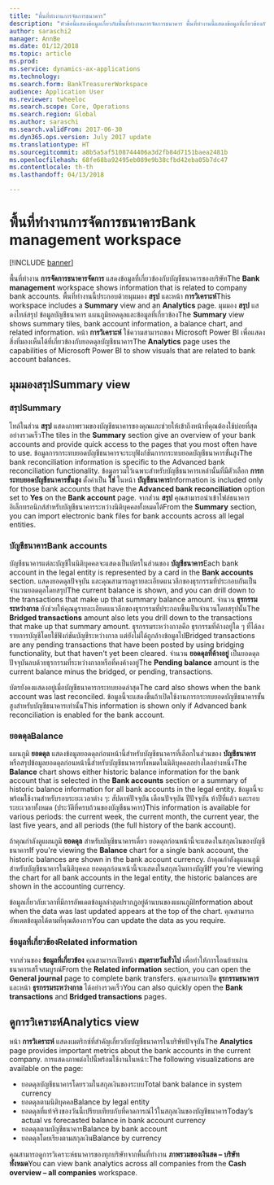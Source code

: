```yaml
---
title: "พื้นที่ทำงานการจัดการธนาคาร"
description: "หัวข้อนี้แสดงข้อมูลเกี่ยวกับพื้นที่ทำงานการจัดการธนาคาร พื้นที่ทำงานนี้แสดงข้อมูลที่เกี่ยวข้องกับบัญชีธนาคารของบริษัท และรวมทั้งมุมมองสรุปและหน้าการวิเคราะห์ มุมมองสรุปแสดงไทล์สรุป ข้อมูลบัญชีธนาคาร แผนภูมิยอดดุลและข้อมูลที่เกี่ยวข้อง หน้าการวิเคราะห์ใช้ความสามารถของ Microsoft Power BI เพื่อแสดงสิ่งที่มองเห็นได้ที่เกี่ยวข้องกับยอดดุลบัญชีธนาคาร"
author: saraschi2
manager: AnnBe
ms.date: 01/12/2018
ms.topic: article
ms.prod: 
ms.service: dynamics-ax-applications
ms.technology: 
ms.search.form: BankTreasurerWorkspace
audience: Application User
ms.reviewer: twheeloc
ms.search.scope: Core, Operations
ms.search.region: Global
ms.author: saraschi
ms.search.validFrom: 2017-06-30
ms.dyn365.ops.version: July 2017 update
ms.translationtype: HT
ms.sourcegitcommit: a8b5a5af5108744406a3d2fb84d7151baea2481b
ms.openlocfilehash: 68fe68ba92495eb089e9b38cfbd42eba05b7dc47
ms.contentlocale: th-th
ms.lasthandoff: 04/13/2018

---
```

# <a name="bank-management-workspace"></a><span data-ttu-id="3f136-106">พื้นที่ทำงานการจัดการธนาคาร</span><span class="sxs-lookup"><span data-stu-id="3f136-106">Bank management workspace</span></span>

[!INCLUDE [banner](../includes/banner.md)]

<span data-ttu-id="3f136-107">พื้นที่ทำงาน **การจัดการธนาคารจัดการ** แสดงข้อมูลที่เกี่ยวข้องกับบัญชีธนาคารของบริษัท</span><span class="sxs-lookup"><span data-stu-id="3f136-107">The **Bank management** workspace shows information that is related to company bank accounts.</span></span> <span data-ttu-id="3f136-108">พื้นที่ทำงานนี้ประกอบด้วยมุมมอง **สรุป** และหน้า **การวิเคราะห์**</span><span class="sxs-lookup"><span data-stu-id="3f136-108">This workspace includes a **Summary** view and an **Analytics** page.</span></span> <span data-ttu-id="3f136-109">มุมมอง **สรุป** แสดงไทล์สรุป ข้อมูลบัญชีธนาคาร แผนภูมิยอดดุลและข้อมูลที่เกี่ยวข้อง</span><span class="sxs-lookup"><span data-stu-id="3f136-109">The **Summary** view shows summary tiles, bank account information, a balance chart, and related information.</span></span> <span data-ttu-id="3f136-110">หน้า **การวิเคราะห์** ใช้ความสามารถของ Microsoft Power BI เพื่อแสดงสิ่งที่มองเห็นได้ที่เกี่ยวข้องกับยอดดุลบัญชีธนาคาร</span><span class="sxs-lookup"><span data-stu-id="3f136-110">The **Analytics** page uses the capabilities of Microsoft Power BI to show visuals that are related to bank account balances.</span></span>

## <a name="summary-view"></a><span data-ttu-id="3f136-111">มุมมองสรุป</span><span class="sxs-lookup"><span data-stu-id="3f136-111">Summary view</span></span>

### <a name="summary"></a><span data-ttu-id="3f136-112">สรุป</span><span class="sxs-lookup"><span data-stu-id="3f136-112">Summary</span></span>

<span data-ttu-id="3f136-113">ไทล์ในส่วน **สรุป** แสดงภาพรวมของบัญชีธนาคารของคุณและช่วยให้เข้าถึงหน้าที่คุณต้องใช้บ่อยที่สุดอย่างรวดเร็ว</span><span class="sxs-lookup"><span data-stu-id="3f136-113">The tiles in the **Summary** section give an overview of your bank accounts and provide quick access to the pages that you most often have to use.</span></span> <span data-ttu-id="3f136-114">ข้อมูลการกระทบยอดบัญชีธนาคารจะระบุฟังก์ชันการกระทบยอดบัญชีธนาคารขั้นสูง</span><span class="sxs-lookup"><span data-stu-id="3f136-114">The bank reconciliation information is specific to the Advanced bank reconciliation functionality.</span></span> <span data-ttu-id="3f136-115">ข้อมูลรวมไว้เฉพาะสำหรับบัญชีธนาคารเหล่านั้นที่มีตัวเลือก **การกระทบยอดบัญชีธนาคารขั้นสูง** ตั้งค่าเป็น **ใช่** ในหน้า **บัญชีธนาคาร**</span><span class="sxs-lookup"><span data-stu-id="3f136-115">Information is included only for those bank accounts that have the **Advanced bank reconciliation** option set to **Yes** on the **Bank account** page.</span></span> <span data-ttu-id="3f136-116">จากส่วน **สรุป** คุณสามารถนำเข้าไฟล์ธนาคารอิเล็กทรอนิกส์สำหรับบัญชีธนาคารระหว่างนิติบุคคลทั้งหมดได้</span><span class="sxs-lookup"><span data-stu-id="3f136-116">From the **Summary** section, you can import electronic bank files for bank accounts across all legal entities.</span></span>

### <a name="bank-accounts"></a><span data-ttu-id="3f136-117">บัญชีธนาคาร</span><span class="sxs-lookup"><span data-stu-id="3f136-117">Bank accounts</span></span>

<span data-ttu-id="3f136-118">บัญชีธนาคารแต่ละบัญชีในนิติบุคคลจะแสดงเป็นบัตรในส่วนของ **บัญชีธนาคาร**</span><span class="sxs-lookup"><span data-stu-id="3f136-118">Each bank account in the legal entity is represented by a card in the **Bank accounts** section.</span></span> <span data-ttu-id="3f136-119">แสดงยอดดุลปัจจุบัน และคุณสามารถดูรายละเอียดแนวลึกของธุรกรรมที่ประกอบกันเป็นจำนวนยอดดุลโดยสรุป</span><span class="sxs-lookup"><span data-stu-id="3f136-119">The current balance is shown, and you can drill down to the transactions that make up that summary balance amount.</span></span> <span data-ttu-id="3f136-120">จำนวน **ธุรกรรมระหว่างกาล** ยังช่วยให้คุณดูรายละเอียดแนวลึกของธุรกรรมที่ประกอบขึ้นเป็นจำนวนโดยสรุปนั้น</span><span class="sxs-lookup"><span data-stu-id="3f136-120">The **Bridged transactions** amount also lets you drill down to the transactions that make up that summary amount.</span></span> <span data-ttu-id="3f136-121">ธุรกรรมระหว่างกาลคือ ธุรกรรมที่ค้างอยู่ใด ๆ ที่ได้ลงรายการบัญชีโดยใช้ฟังก์ชันบัญชีระหว่างกาล แต่ยังไม่ได้ถูกล้างข้อมูลไป</span><span class="sxs-lookup"><span data-stu-id="3f136-121">Bridged transactions are any pending transactions that have been posted by using bridging functionality, but that haven't yet been cleared.</span></span> <span data-ttu-id="3f136-122">จำนวน **ยอดดุลที่ค้างอยู่** เป็นยอดดุลปัจจุบันลบด้วยธุรกรรมที่ระหว่างกาลหรือที่คงค้างอยู่</span><span class="sxs-lookup"><span data-stu-id="3f136-122">The **Pending balance** amount is the current balance minus the bridged, or pending, transactions.</span></span>

<span data-ttu-id="3f136-123">บัตรยังคงแสดงอยู่เมื่อบัญชีธนาคารกระทบยอดล่าสุด</span><span class="sxs-lookup"><span data-stu-id="3f136-123">The card also shows when the bank account was last reconciled.</span></span> <span data-ttu-id="3f136-124">ข้อมูลนี้จะแสดงขึ้นถ้าเปิดใช้งานการกระทบยอดบัญชีธนาคารขั้นสูงสำหรับบัญชีธนาคารเท่านั้น</span><span class="sxs-lookup"><span data-stu-id="3f136-124">This information is shown only if Advanced bank reconciliation is enabled for the bank account.</span></span>

### <a name="balance"></a><span data-ttu-id="3f136-125">ยอดดุล</span><span class="sxs-lookup"><span data-stu-id="3f136-125">Balance</span></span>

<span data-ttu-id="3f136-126">แผนภูมิ **ยอดดุล** แสดงข้อมูลยอดดุลก่อนหน้านี้สำหรับบัญชีธนาคารที่เลือกในส่วนของ **บัญชีธนาคาร** หรือสรุปข้อมูลยอดดุลก่อนหน้านี้สำหรับบัญชีธนาคารทั้งหมดในนิติบุคคลอย่างใดอย่างหนึ่ง</span><span class="sxs-lookup"><span data-stu-id="3f136-126">The **Balance** chart shows either historic balance information for the bank account that is selected in the **Bank accounts** section or a summary of historic balance information for all bank accounts in the legal entity.</span></span> <span data-ttu-id="3f136-127">ข้อมูลนี้จะพร้อมใช้งานสำหรับรอบระยะเวลาต่าง ๆ: สัปดาห์ปัจจุบัน เดือนปัจจุบัน ปีปัจจุบัน ห้าปีที่แล้ว และรอบระยะเวลาทั้งหมด (ประวัติที่ครบถ้วนของบัญชีธนาคาร)</span><span class="sxs-lookup"><span data-stu-id="3f136-127">This information is available for various periods: the current week, the current month, the current year, the last five years, and all periods (the full history of the bank account).</span></span> 

<span data-ttu-id="3f136-128">ถ้าคุณกำลังดูแผนภูมิ **ยอดดุล** สำหรับบัญชีธนาคารเดี่ยว ยอดดุลก่อนหน้านี้จะแสดงในสกุลเงินของบัญชีธนาคาร</span><span class="sxs-lookup"><span data-stu-id="3f136-128">If you're viewing the **Balance** chart for a single bank account, the historic balances are shown in the bank account currency.</span></span> <span data-ttu-id="3f136-129">ถ้าคุณกำลังดูแผนภูมิสำหรับบัญชีธนาคารในนิติบุคคล ยอดดุลก่อนหน้านี้จะแสดงในสกุลเงินทางบัญชี</span><span class="sxs-lookup"><span data-stu-id="3f136-129">If you're viewing the chart for all bank accounts in the legal entity, the historic balances are shown in the accounting currency.</span></span>

<span data-ttu-id="3f136-130">ข้อมูลเกี่ยวกับเวลาที่มีการอัพเดตข้อมูลล่าสุดปรากฏอยู่ด้านบนของแผนภูมิ</span><span class="sxs-lookup"><span data-stu-id="3f136-130">Information about when the data was last updated appears at the top of the chart.</span></span> <span data-ttu-id="3f136-131">คุณสามารถอัพเดตข้อมูลได้ตามที่คุณต้องการ</span><span class="sxs-lookup"><span data-stu-id="3f136-131">You can update the data as you require.</span></span>

### <a name="related-information"></a><span data-ttu-id="3f136-132">ข้อมูลที่เกี่ยวข้อง</span><span class="sxs-lookup"><span data-stu-id="3f136-132">Related information</span></span>

<span data-ttu-id="3f136-133">จากส่วนของ **ข้อมูลที่เกี่ยวข้อง** คุณสามารถเปิดหน้า **สมุดรายวันทั่วไป** เพื่อทำให้การโอนย้ายผ่านธนาคารเสร็จสมบูรณ์</span><span class="sxs-lookup"><span data-stu-id="3f136-133">From the **Related information** section, you can open the **General journal** page to complete bank transfers.</span></span> <span data-ttu-id="3f136-134">คุณสามารถเปิด **ธุรกรรมธนาคาร** และหน้า **ธุรกรรมระหว่างกาล** ได้อย่างรวดเร็ว</span><span class="sxs-lookup"><span data-stu-id="3f136-134">You can also quickly open the **Bank transactions** and **Bridged transactions** pages.</span></span>

## <a name="analytics-view"></a><span data-ttu-id="3f136-135">ดูการวิเคราะห์</span><span class="sxs-lookup"><span data-stu-id="3f136-135">Analytics view</span></span>

<span data-ttu-id="3f136-136">หน้า **การวิเคราะห์** แสดงเมตริกซ์ที่สำคัญเกี่ยวกับบัญชีธนาคารในบริษัทปัจจุบัน</span><span class="sxs-lookup"><span data-stu-id="3f136-136">The **Analytics** page provides important metrics about the bank accounts in the current company.</span></span> <span data-ttu-id="3f136-137">การแสดงภาพต่อไปนี้พร้อมใช้งานในหน้า:</span><span class="sxs-lookup"><span data-stu-id="3f136-137">The following visualizations are available on the page:</span></span>

-   <span data-ttu-id="3f136-138">ยอดดุลบัญชีธนาคารโดยรวมในสกุลเงินของระบบ</span><span class="sxs-lookup"><span data-stu-id="3f136-138">Total bank balance in system currency</span></span>
-   <span data-ttu-id="3f136-139">ยอดดุลตามนิติบุคคล</span><span class="sxs-lookup"><span data-stu-id="3f136-139">Balance by legal entity</span></span>
-   <span data-ttu-id="3f136-140">ยอดดุลที่แท้จริงของวันนี้เปรียบเทียบกับที่คาดการณ์ไว้ในสกุลเงินของบัญชีธนาคาร</span><span class="sxs-lookup"><span data-stu-id="3f136-140">Today’s actual vs forecasted balance in bank account currency</span></span>
-   <span data-ttu-id="3f136-141">ยอดดุลตามบัญชีธนาคาร</span><span class="sxs-lookup"><span data-stu-id="3f136-141">Balance by bank account</span></span>
-   <span data-ttu-id="3f136-142">ยอดดุลโดยเรียงตามสกุลเงิน</span><span class="sxs-lookup"><span data-stu-id="3f136-142">Balance by currency</span></span>

<span data-ttu-id="3f136-143">คุณสามารถดูการวิเคราะห์ธนาคารของทุกบริษัทจากพื้นที่ทำงาน **ภาพรวมของเงินสด – บริษัททั้งหมด**</span><span class="sxs-lookup"><span data-stu-id="3f136-143">You can view bank analytics across all companies from the **Cash overview – all companies** workspace.</span></span>

